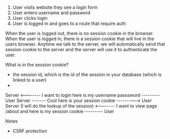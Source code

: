 
1. User visits website they see a login form
2. User enters username and password
3. User clicks login
4. User is logged in and goes to a route that require auth


When the user is logged out, there is no session cookie in the browser.
When the user is logged in, there is a session cookie that will live in the users browser. Anytime we talk to the server, we will automatically send that session cookie to the server and the server will use it to authenticate the user.

What is in the session cookie?
- the session id, which is the id of the session in your database (which is linked to a user)
- 

Server <------- I want to login here is my username passsword --------- User 
Server ------- Cool here is your session cookie ---------> User 
Server (I will do the lookup of the session) <------- I want to view page /about and here is my session cookie --------- User 




Notes
- CSRF protection